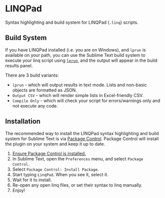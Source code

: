 # LINQPad
Syntax highlighting and build system for LINQPad (`.linq`) scripts.

## Build System

If you have LINQPad installed (i.e. you are on Windows), and `lprun` is available on your path, you can use the Sublime Text build system to execute your linq script using [`lprun`](https://www.linqpad.net/lprun.aspx), and the output will appear in the build results panel.

There are 3 build variants:

- `lprun` - which will output results in text mode. Lists and non-basic objects are formatted as JSON.
- `Output CSV` - which will render simple lists in Excel-friendly CSV.
- `Compile Only` - which will check your script for errors/warnings only and not execute any code.

## Installation

The recommended way to install the LINQPad syntax highlighting and build system for Sublime Text is via [Package Control](https://packagecontrol.io/packages/LinqPad). Package Control will install the plugin on your system and keep it up to date.

1. [Ensure Package Control is installed.](https://packagecontrol.io/installation)
1. In Sublime Text, open the `Preferences` menu, and select `Package Control`.
1. Select `Package Control: Install Package`.
1. Start typing `LinqPad`. When you see it, select it.
1. Wait for it to install.
1. Re-open any open linq files, or set their syntax to linq manually.
1. Enjoy!
